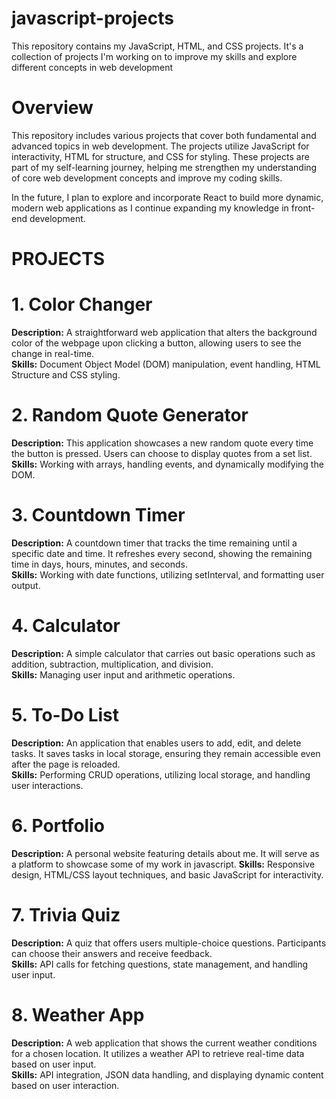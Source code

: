 # javascript-projects
This repository contains my JavaScript, HTML, and CSS projects. It's a collection of projects I'm working on to improve my skills and explore different concepts in web development

# Overview
This repository includes various projects that cover both fundamental and advanced topics in web development. The projects utilize JavaScript for interactivity, HTML for structure, and CSS for styling. These projects are part of my self-learning journey, helping me strengthen my understanding of core web development concepts and improve my coding skills.

In the future, I plan to explore and incorporate React to build more dynamic, modern web applications as I continue expanding my knowledge in front-end development.

# PROJECTS

# 1. Color Changer  
**Description:** A straightforward web application that alters the background color of the webpage upon clicking a button, allowing users to see the change in real-time.  
**Skills:** Document Object Model (DOM) manipulation, event handling, HTML Structure and CSS styling.  

# 2. Random Quote Generator  
**Description:** This application showcases a new random quote every time the button is pressed. Users can choose to display quotes from a set list.  
**Skills:** Working with arrays, handling events, and dynamically modifying the DOM.  

# 3. Countdown Timer
**Description:** A countdown timer that tracks the time remaining until a specific date and time. It refreshes every second, showing the remaining time in days, hours, minutes, and seconds.  
**Skills:** Working with date functions, utilizing setInterval, and formatting user output.  

# 4. Calculator  
**Description:** A simple calculator that carries out basic operations such as addition, subtraction, multiplication, and division.  
**Skills:** Managing user input and arithmetic operations.  

# 5. To-Do List  
**Description:** An application that enables users to add, edit, and delete tasks. It saves tasks in local storage, ensuring they remain accessible even after the page is reloaded.  
**Skills:** Performing CRUD operations, utilizing local storage, and handling user interactions.  

# 6. Portfolio   
**Description:** A personal website featuring details about me. It will serve as a platform to showcase some of my work in javascript.
**Skills:** Responsive design, HTML/CSS layout techniques, and basic JavaScript for interactivity.  

# 7. Trivia Quiz  
**Description:** A quiz that offers users multiple-choice questions. Participants can choose their answers and receive feedback.  
**Skills:** API calls for fetching questions, state management, and handling user input.  

# 8. Weather App  
**Description:** A web application that shows the current weather conditions for a chosen location. It utilizes a weather API to retrieve real-time data based on user input.  
**Skills:** API integration, JSON data handling, and displaying dynamic content based on user interaction.  
